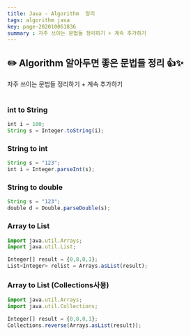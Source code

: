 ```yaml
---
title: Java - Algorithm  정리
tags: algorithm java
key: page-202010061836
summary : 자주 쓰이는 문법들 정리하기 + 계속 추가하기
---
```

## :pencil2: Algorithm 알아두면 좋은 문법들 정리 :thumbsup::sparkles:
자주 쓰이는 문법들 정리하기 + 계속 추가하기
<br/>
<br/>

### int to String 
```javascript
int i = 100;
String s = Integer.toString(i);
```

### String to int 
```javascript
String s = "123";
int i = Integer.parseInt(s);
```

### String to double  
```javascript
String s = "123";
double d = Double.parseDouble(s);
```

### Array to List
```javascript
import java.util.Arrays;
import java.util.List; 

Integer[] result = {0,8,0,1};
List<Integer> relist = Arrays.asList(result);  
```

### Array to List (Collections사용)
```javascript
import java.util.Arrays;
import java.util.Collections;

Integer[] result = {0,8,0,1};
Collections.reverse(Arrays.asList(result));
```
<br/><br/><br/><br/>
